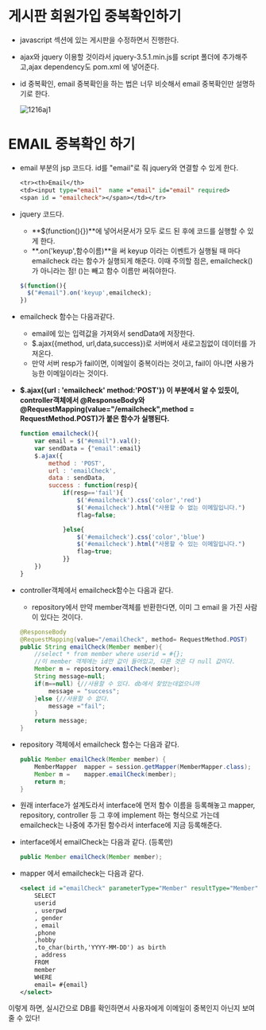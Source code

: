 # 게시판 회원가입 중복확인하기

- javascript 섹션에 있는 게시판을 수정하면서 진행한다.

- ajax와 jquery 이용할 것이라서 jquery-3.5.1.min.js를 script 폴더에 추가해주고,ajax dependency도 pom.xml 에 넣어준다.

- id 중복확인, email 중복확인을 하는 법은 너무 비슷해서 email 중복확인만 설명하기로 한다.

  ![1216aj1](https://user-images.githubusercontent.com/37058233/102325277-4fcf6b00-3fc6-11eb-8206-2bbee878768e.gif)

# EMAIL 중복확인 하기

- email 부분의 jsp 코드다. id를 "email"로 줘 jquery와 연결할 수 있게 한다.

  ```jsp
  <tr><th>Email</th>
  <td><input type="email"  name ="email" id="email" required>
  <span id = "emailcheck"></span></td></tr>
  ```

- jquery 코드다.

  -  **$(function(){})**에 넣어서문서가 모두 로드 된 후에 코드를 실행할 수 있게 한다.
  - **.on('keyup',함수이름)**을 써 keyup 이라는 이벤트가 실행될 때 마다 emailcheck 라는 함수가 실행되게 해준다. 이때 주의할 점은, emailcheck()가 아니라는 점! ()는 빼고 함수 이름만 써줘야한다.

  ```javascript
  $(function(){
  	$("#email").on('keyup',emailcheck);
  })
  ```

- emailcheck 함수는 다음과같다.

  - email에 있는 입력값을 가져와서 sendData에 저장한다.
  - $.ajax({method, url,data,success})로 서버에서 새로고침없이 데이터를 가져온다.
  - 만약 서버 resp가 fail이면, 이메일이 중복이라는 것이고, fail이 아니면 사용가능한 이메일이라는 것이다. 
- **$.ajax({url : 'emailcheck' method:'POST'}) 이 부분에서 알 수 있듯이, controller객체에서 @ResponseBody와 @RequestMapping(value="/emailcheck",method = RequestMethod.POST)가 붙은 함수가 실행된다.**
  
  ```javascript
  function emailcheck(){
      var email = $("#email").val();
      var sendData = {"email":email}
      $.ajax({
          method : 'POST',
          url : 'emailCheck',
          data : sendData,
          success : function(resp){
              if(resp=='fail'){
                  $('#emailcheck').css('color','red')
                  $('#emailcheck').html("사용할 수 없는 이메일입니다.")
                  flag=false;
  
              }else{
                  $('#emailcheck').css('color','blue')
                  $('#emailcheck').html("사용할 수 있는 이메일입니다.")
                  flag=true;
              }}
      })	
  }
  ```

- controller객체에서 emailcheck함수는 다음과 같다.

  - repository에서 만약 member객체를 반환한다면, 이미 그 email 을 가진 사람이 있다는 것이다. 

  ```java
  @ResponseBody
  @RequestMapping(value="/emailCheck", method= RequestMethod.POST)
  public String emailCheck(Member member){
      //select * from member where userid = #{};
      //이 member 객체에는 id만 값이 들어있고, 다른 것은 다 null 값이다.
      Member m = repository.emailCheck(member);
      String message=null;
      if(m==null) {//사용할 수 있다. db에서 찾았는데없으니까
          message = "success";
      }else {//사용할 수 없다.
          message ="fail";
      }	
      return message;
  }
  ```

- repository 객체에서 emailcheck 함수는 다음과 같다.

  ```java
  public Member emailCheck(Member member) {
      MemberMapper  mapper = session.getMapper(MemberMapper.class);
      Member m =	mapper.emailCheck(member);
      return m;
  }
  ```

- 원래 interface가 설계도라서 interface에 먼저 함수 이름을 등록해놓고 mapper, repository, controller 등 그 후에 implement 하는 형식으로 가는데 emailcheck는 나중에 추가된 함수라서 interface에 지금 등록해준다.

- interface에서 emailCheck는 다음과 같다. (등록만)

  ```java
  public Member emailCheck(Member member);	
  ```

- mapper 에서 emailcheck는 다음과 같다.

  ```xml
  <select id ="emailCheck" parameterType="Member" resultType="Member">
      SELECT
      userid
      , userpwd
      , gender
      , email
      ,phone
      ,hobby
      ,to_char(birth,'YYYY-MM-DD') as birth
      , address
      FROM
      member
      WHERE
      email= #{email}
  </select>
  ```

이렇게 하면, 실시간으로 DB를 확인하면서 사용자에게 이메일이 중복인지 아닌지 보여줄 수 있다!